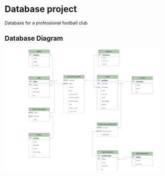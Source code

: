 #  Database project
Database for a professional football club

##  Database Diagram
![Diagram](./diagrama.png)

